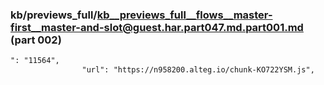 ### kb/previews_full/kb__previews_full__flows__master-first__master-and-slot@guest.har.part047.md.part001.md (part 002)

```md
": "11564",
                "url": "https://n958200.alteg.io/chunk-KO722YSM.js",
                
```

```
